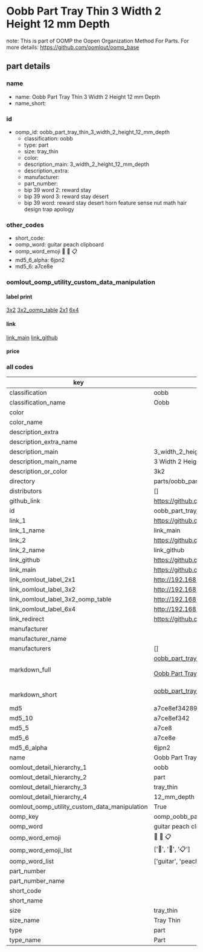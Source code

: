 # Oobb Part Tray Thin 3 Width 2 Height 12 mm Depth  

note: This is part of OOMP the Oopen Organization Method For Parts. For more details: https://github.com/oomlout/oomp_base

##  part details
  







### name
* name: Oobb Part Tray Thin 3 Width 2 Height 12 mm Depth
* name_short: 
### id
* oomp_id: oobb_part_tray_thin_3_width_2_height_12_mm_depth
  * classification: oobb
  * type: part
  * size: tray_thin
  * color: 
  * description_main: 3_width_2_height_12_mm_depth
  * description_extra: 
  * manufacturer: 
  * part_number: 
  * bip 39 word 2: reward stay
  * bip 39 word 3: reward stay desert
  * bip 39 word: reward stay desert horn feature sense nut math hair design trap apology

### other_codes
* short_code: 
* oomp_word: guitar peach clipboard
* oomp_word_emoji :guitar: :peach: :clipboard:
* md5_6_alpha: 6jpn2
* md5_6: a7ce8e






### oomlout_oomp_utility_custom_data_manipulation
#### label print
[3x2](http://192.168.1.245:1112/?label=oomp%206jpn2)
[3x2_oomp_table](http://192.168.1.108:1112/?label=oomp%206jpn2)
[2x1](http://192.168.1.242:1112/?label=oomp%206jpn2)
[6x4](http://192.168.1.55:1112/?label=oomp%206jpn2)    

#### link

[link_main](https://github.com/oomlout/oomlout_oomp_version_1_messy/tree/main/parts/oobb_part_tray_thin_3_width_2_height_12_mm_depth) [link_github](https://github.com/oomlout/oomlout_oomp_version_1_messy/tree/main/parts/oobb_part_tray_thin_3_width_2_height_12_mm_depth)                             

#### price







### all codes 
| key | value |  
| --- | --- |  
| classification | oobb |  
| classification_name | Oobb |  
| color |  |  
| color_name |  |  
| description_extra |  |  
| description_extra_name |  |  
| description_main | 3_width_2_height_12_mm_depth |  
| description_main_name | 3 Width 2 Height 12 mm Depth |  
| description_or_color | 3k2 |  
| directory | parts/oobb_part_tray_thin_3_width_2_height_12_mm_depth |  
| distributors | [] |  
| github_link | https://github.com/oomlout/oomlout_oomp_part_src/tree/main/parts/oobb_part_tray_thin_3_width_2_height_12_mm_depth |  
| id | oobb_part_tray_thin_3_width_2_height_12_mm_depth |  
| link_1 | https://github.com/oomlout/oomlout_oomp_version_1_messy/tree/main/parts/oobb_part_tray_thin_3_width_2_height_12_mm_depth |  
| link_1_name | link_main |  
| link_2 | https://github.com/oomlout/oomlout_oomp_version_1_messy/tree/main/parts/oobb_part_tray_thin_3_width_2_height_12_mm_depth |  
| link_2_name | link_github |  
| link_github | https://github.com/oomlout/oomlout_oomp_version_1_messy/tree/main/parts/oobb_part_tray_thin_3_width_2_height_12_mm_depth |  
| link_main | https://github.com/oomlout/oomlout_oomp_version_1_messy/tree/main/parts/oobb_part_tray_thin_3_width_2_height_12_mm_depth |  
| link_oomlout_label_2x1 | http://192.168.1.242:1112/?label=oomp%206jpn2 |  
| link_oomlout_label_3x2 | http://192.168.1.245:1112/?label=oomp%206jpn2 |  
| link_oomlout_label_3x2_oomp_table | http://192.168.1.108:1112/?label=oomp%206jpn2 |  
| link_oomlout_label_6x4 | http://192.168.1.55:1112/?label=oomp%206jpn2 |  
| link_redirect | https://github.com/oomlout/oomlout_oomp_version_1_messy/tree/main/parts/oobb_part_tray_thin_3_width_2_height_12_mm_depth |  
| manufacturer |  |  
| manufacturer_name |  |  
| manufacturers | [] |  
| markdown_full | [oobb_part_tray_thin_3_width_2_height_12_mm_depth](none)<br>[](none)<br>[Oobb Part Tray Thin 3 Width 2 Height 12 Mm Depth](none)<br><br> |  
| markdown_short | [oobb_part_tray_thin_3_width_2_height_12_mm_depth](none)<br><br> |  
| md5 | a7ce8ef3428912f70f2a16d877753dc5 |  
| md5_10 | a7ce8ef342 |  
| md5_5 | a7ce8 |  
| md5_6 | a7ce8e |  
| md5_6_alpha | 6jpn2 |  
| name | Oobb Part Tray Thin 3 Width 2 Height 12 mm Depth |  
| oomlout_detail_hierarchy_1 | oobb |  
| oomlout_detail_hierarchy_2 | part |  
| oomlout_detail_hierarchy_3 | tray_thin |  
| oomlout_detail_hierarchy_4 | 12_mm_depth |  
| oomlout_oomp_utility_custom_data_manipulation | True |  
| oomp_key | oomp_oobb_part_tray_thin_3_width_2_height_12_mm_depth |  
| oomp_word | guitar peach clipboard |  
| oomp_word_emoji | :guitar: :peach: :clipboard: |  
| oomp_word_emoji_list | [':guitar:', ':peach:', ':clipboard:'] |  
| oomp_word_list | ['guitar', 'peach', 'clipboard'] |  
| part_number |  |  
| part_number_name |  |  
| short_code |  |  
| short_name |  |  
| size | tray_thin |  
| size_name | Tray Thin |  
| type | part |  
| type_name | Part |  
